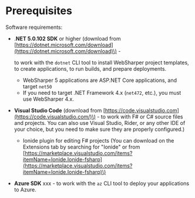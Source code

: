 # Prerequisites

Software requirements:

* .**NET 5.0.102 SDK** or higher \(download from [https://dotnet.microsoft.com/download](https://dotnet.microsoft.com/download)\) - 

  to work with the `dotnet` CLI tool to install WebSharper project templates, to create applications, to run builds, and prepare deployments.

  * WebSharper 5 applications are ASP.NET Core applications, and target `net50`
  * If you need to target .NET Framework 4.x \(`net472`, etc.\), you must use WebSharper 4.x.

* **Visual Studio Code** \(download from [https://code.visualstudio.com](https://code.visualstudio.com/)\) - to work with F\# or C\# source files and projects. You can also use Visual Studio, Rider, or any other IDE of your choice, but you need to make sure they are properly configured.\)
  * Ionide plugin for editing F\# projects \(You can download on the Extensions tab by searching for "Ionide" or from [https://marketplace.visualstudio.com/items?itemName=Ionide.Ionide-fsharp](https://marketplace.visualstudio.com/items?itemName=Ionide.Ionide-fsharp)\)
* **Azure SDK** xxx - to work with the `az` CLI tool to deploy your applications to Azure.


